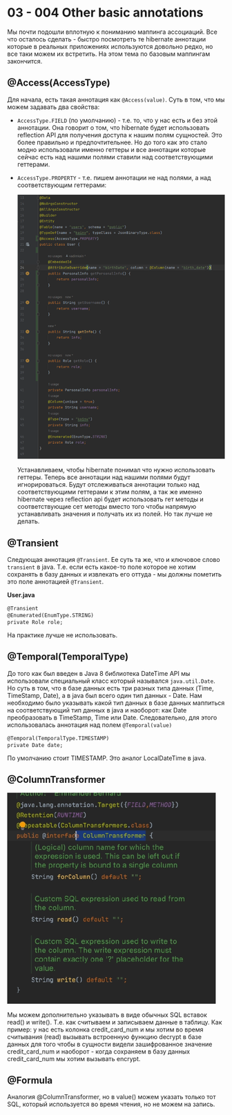 03 - 004 Other basic annotations
================================

Мы почти подошли вплотную к пониманию маппинга ассоциаций. Все что осталось сделать - быстро посмотреть те hibernate аннотации которые в реальных приложениях используются довольно редко, но все таки можем их встретить. На этом тема по базовым маппингам закончится.

@Access(AccessType)
-------------------

Для начала, есть такая аннотация как `@Access(value)`. Суть в том, что мы можем задавать два свойства:

*   `AccessType.FIELD` (по умолчанию) - т.е. то, что у нас есть и без этой аннотации. Она говорит о том, что hibernate будет использовать reflection API для получения доступа к нашим полям сущностей. Это более правильно и предпочтительнее. Но до того как это стало модно использовали именно геттеры и все аннотации которые сейчас есть над нашими полями ставили над соответствующими геттерами.

*   `AccessType.PROPERTY` - т.е. пишем аннотации не над полями, а над соответствующим геттерами:

    ![](src/main/resources/precis/h-03/h-03-004-1.png)

    Устанавливаем, чтобы hibernate понимал что нужно использовать геттеры. Теперь все аннотации над нашими полями будут игнорироваться. Будут отслеживаться аннотации только над соответствующими геттерами к этим полям, а так же именно hibernate через reflection api будет использовать гет методы и соответствующие сет методы вместо того чтобы напрямую устанавливать значения и получать их из полей. Но так лучше не делать.


@Transient
----------

Следующая аннотация `@Transient`. Ее суть та же, что и ключовое слово `transient` в java. Т.е. если есть какое-то поле которое не хотим сохранять в базу данных и извлекать его оттуда - мы должны пометить это поле аннотацией `@Transient`.

**User.java**

    @Transient
    @Enumerated(EnumType.STRING)
    private Role role;


На практике лучше не использовать.

@Temporal(TemporalType)
-----------------------

До того как был введен в Java 8 библиотека DateTime API мы использовали специальный класс который назывался `java.util.Date`. Но суть в том, что в базе данных есть три разных типа данных (Time, TimeStamp, Date), а в java был всего один тип данных - Date. Нам необходимо было указывать какой тип данных в базе данных маппиться на соответствующий тип данных в java и наоборот: как Date преобразовать в TimeStamp, Time или Date. Следовательно, для этого использовалась аннотация над полем `@Temporal(value)`

    @Temporal(TemporalType.TIMESTAMP)
    private Date date;


По умолчанию стоит TIMESTAMP. Это аналог LocalDateTime в java.

@ColumnTransformer
------------------

![](src/main/resources/precis/h-03/h-03-004-2.png)

Мы можем дополнительно указывать в виде обычных SQL вставок read() и write(). Т.е. как считываем и записываем данные в таблицу. Как пример: у нас есть колонка credit\_card\_num и мы хотим во время считывания (read) вызывать встроенную функцию decrypt в базе данных для того чтобы в сущности видели зашифрованное значение credit\_card\_num и наоборот - когда сохраняем в базу данных credit\_card\_num мы хотим вызывать encrypt.

@Formula
--------

Аналогия @ColumnTransformer, но в value() можем указать только тот SQL, который используется во время чтения, но не можем на запись.